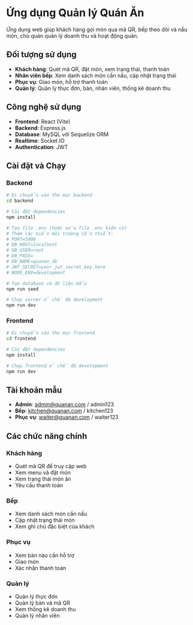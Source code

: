 # Ứng dụng Quản lý Quán Ăn

Ứng dụng web giúp khách hàng gọi món qua mã QR, bếp theo dõi và nấu món, chủ quán quản lý doanh thu và hoạt động quán.

## Đối tượng sử dụng

- **Khách hàng**: Quét mã QR, đặt món, xem trạng thái, thanh toán
- **Nhân viên bếp**: Xem danh sách món cần nấu, cập nhật trạng thái
- **Phục vụ**: Giao món, hỗ trợ thanh toán
- **Quản lý**: Quản lý thực đơn, bàn, nhân viên, thống kê doanh thu

## Công nghệ sử dụng

- **Frontend**: React (Vite)
- **Backend**: Express.js
- **Database**: MySQL với Sequelize ORM
- **Realtime**: Socket.IO
- **Authentication**: JWT

## Cài đặt và Chạy

### Backend

```bash
# Di chuyển vào thư mục backend
cd backend

# Cài đặt dependencies
npm install

# Tạo file .env (hoặc sửa file .env hiện có)
# Thêm các biến môi trường cần thiết:
# PORT=5000
# DB_HOST=localhost
# DB_USER=root
# DB_PASS=
# DB_NAME=quanan_db
# JWT_SECRET=your_jwt_secret_key_here
# NODE_ENV=development

# Tạo database và dữ liệu mẫu
npm run seed

# Chạy server ở chế độ development
npm run dev
```

### Frontend

```bash
# Di chuyển vào thư mục frontend
cd frontend

# Cài đặt dependencies
npm install

# Chạy frontend ở chế độ development
npm run dev
```

## Tài khoản mẫu

- **Admin**: admin@quanan.com / admin123
- **Bếp**: kitchen@quanan.com / kitchen123
- **Phục vụ**: waiter@quanan.com / waiter123

## Các chức năng chính

### Khách hàng
- Quét mã QR để truy cập web
- Xem menu và đặt món
- Xem trạng thái món ăn
- Yêu cầu thanh toán

### Bếp
- Xem danh sách món cần nấu
- Cập nhật trạng thái món
- Xem ghi chú đặc biệt của khách

### Phục vụ
- Xem bàn nào cần hỗ trợ
- Giao món
- Xác nhận thanh toán

### Quản lý
- Quản lý thực đơn
- Quản lý bàn và mã QR
- Xem thống kê doanh thu
- Quản lý nhân viên 